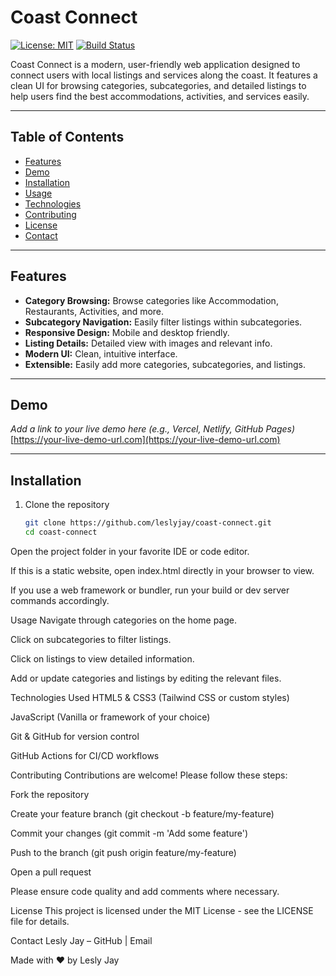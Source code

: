 # Coast Connect

[![License: MIT](https://img.shields.io/badge/License-MIT-green.svg)](LICENSE)
[![Build Status](https://github.com/leslyjay/coast-connect/actions/workflows/ci.yml/badge.svg)](https://github.com/leslyjay/coast-connect/actions)

Coast Connect is a modern, user-friendly web application designed to connect users with local listings and services along the coast. It features a clean UI for browsing categories, subcategories, and detailed listings to help users find the best accommodations, activities, and services easily.

---

## Table of Contents

- [Features](#features)
- [Demo](#demo)
- [Installation](#installation)
- [Usage](#usage)
- [Technologies](#technologies)
- [Contributing](#contributing)
- [License](#license)
- [Contact](#contact)

---

## Features

- **Category Browsing:** Browse categories like Accommodation, Restaurants, Activities, and more.
- **Subcategory Navigation:** Easily filter listings within subcategories.
- **Responsive Design:** Mobile and desktop friendly.
- **Listing Details:** Detailed view with images and relevant info.
- **Modern UI:** Clean, intuitive interface.
- **Extensible:** Easily add more categories, subcategories, and listings.

---

## Demo

*Add a link to your live demo here (e.g., Vercel, Netlify, GitHub Pages)*  
[https://your-live-demo-url.com](https://your-live-demo-url.com)

---

## Installation

1. Clone the repository

   ```bash
   git clone https://github.com/leslyjay/coast-connect.git
   cd coast-connect
Open the project folder in your favorite IDE or code editor.

If this is a static website, open index.html directly in your browser to view.

If you use a web framework or bundler, run your build or dev server commands accordingly.

Usage
Navigate through categories on the home page.

Click on subcategories to filter listings.

Click on listings to view detailed information.

Add or update categories and listings by editing the relevant files.

Technologies Used
HTML5 & CSS3 (Tailwind CSS or custom styles)

JavaScript (Vanilla or framework of your choice)

Git & GitHub for version control

GitHub Actions for CI/CD workflows

Contributing
Contributions are welcome! Please follow these steps:

Fork the repository

Create your feature branch (git checkout -b feature/my-feature)

Commit your changes (git commit -m 'Add some feature')

Push to the branch (git push origin feature/my-feature)

Open a pull request

Please ensure code quality and add comments where necessary.

License
This project is licensed under the MIT License - see the LICENSE file for details.

Contact
Lesly Jay – GitHub | Email

Made with ❤️ by Lesly Jay